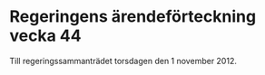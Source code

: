 # Regeringens ärendeförteckning vecka 44

Till regeringssammanträdet torsdagen den 1 november 2012\.
